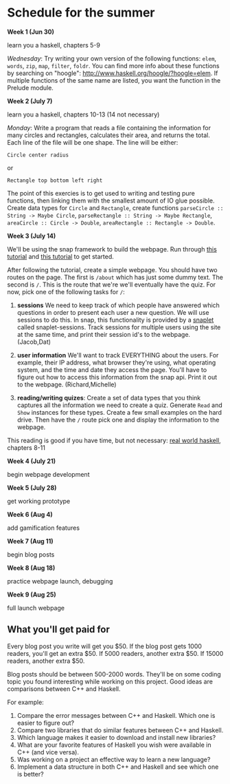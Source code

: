 # Schedule for the summer

**Week 1 (Jun 30)**

learn you a haskell, chapters 5-9

*Wednesday*: Try writing your own version of the following functions: `elem`, `words`, `zip`, `map`, `filter`, `foldr`.  You can find more info about these functions by searching on "hoogle": http://www.haskell.org/hoogle/?hoogle=elem.  If multiple functions of the same name are listed, you want the function in the Prelude module.

**Week 2 (July 7)**

learn you a haskell, chapters 10-13 (14 not necessary)

*Monday*:  Write a program that reads a file containing the information for many circles and rectangles, calculates their area, and returns the total.  Each line of the file will be one shape.  The line will be either:

```
Circle center radius
```

or

```
Rectangle top bottom left right
```

The point of this exercies is to get used to writing and testing pure functions, then linking them with the smallest amount of IO glue possible.  Create data types for `Circle` and `Rectangle`, create functions `parseCircle :: String -> Maybe Circle`, `parseRectangle :: String -> Maybe Rectangle`, `areaCircle :: Circle -> Double`, `areaRectangle :: Rectangle -> Double`.

**Week 3 (July 14)**

We'll be using the snap framework to build the webpage.  Run through [this tutorial](http://snapframework.com/docs/quickstart) and [this tutorial](http://snapframework.com/docs/tutorials/snap-api) to get started.

After following the tutorial, create a simple webpage.  You should have two routes on the page.  The first is `/about` which has just some dummy text.  The second is `/`.  This is the route that we're we'll eventually have the quiz.  For now, pick one of the following tasks for `/`:

1. **sessions** We need to keep track of which people have answered which questions in order to present each user a new question.  We will use sessions to do this.  In snap, this functionality is provided by a [snaplet](http://snapframework.com/snaplets) called snaplet-sessions.  Track sessions for multiple users using the site at the same time, and print their session id's to the webpage.  (Jacob,Dat)

2. **user information** We'll want to track EVERYTHING about the users.  For example, their IP address, what browser they're using, what operating system, and the time and date they access the page.  You'll have to figure out how to access this information from the snap api.  Print it out to the webpage.  (Richard,Michelle)


3. **reading/writing quizes**:  Create a set of data types that you think captures all the information we need to create a quiz.  Generate `Read` and `Show` instances for these types.  Create a few small examples on the hard drive.  Then have the `/` route pick one and display the information to the webpage.

This reading is good if you have time, but not necessary: [real world haskell](http://book.realworldhaskell.org/read/), chapters 8-11

**Week 4 (July 21)**

begin webpage development

**Week 5 (July 28)**

get working prototype

**Week 6 (Aug 4)**

add gamification features

**Week 7 (Aug 11)**

begin blog posts

**Week 8 (Aug 18)**

practice webpage launch, debugging

**Week 9 (Aug 25)**

full launch webpage

## What you'll get paid for

Every blog post you write will get you $50.  If the blog post gets 1000 readers, you'll get an extra $50.  If 5000 readers, another extra $50.  If 15000 readers, another extra $50.

Blog posts should be between 500-2000 words.  They'll be on some coding topic you found interesting while working on this project.  Good ideas are comparisons between C++ and Haskell.

For example:

1.  Compare the error messages between C++ and Haskell.   Which one is easier to figure out?
2.  Compare two libraries that do similar features between C++ and Haskell.
3.  Which language makes it easier to download and install new libraries?
4.  What are your favorite features of Haskell you wish were available in C++ (and vice versa).
5.  Was working on a project an effective way to learn a new language?
6.  Implement a data structure in both C++ and Haskell and see which one is better?
